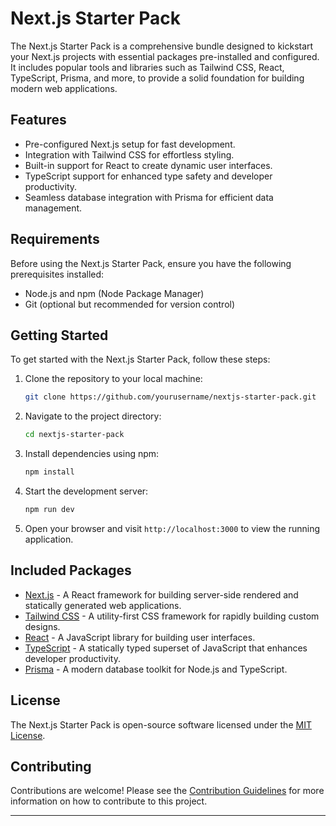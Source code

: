 
# Next.js Starter Pack

The Next.js Starter Pack is a comprehensive bundle designed to kickstart your Next.js projects with essential packages pre-installed and configured. It includes popular tools and libraries such as Tailwind CSS, React, TypeScript, Prisma, and more, to provide a solid foundation for building modern web applications.

## Features

- Pre-configured Next.js setup for fast development.
- Integration with Tailwind CSS for effortless styling.
- Built-in support for React to create dynamic user interfaces.
- TypeScript support for enhanced type safety and developer productivity.
- Seamless database integration with Prisma for efficient data management.

## Requirements

Before using the Next.js Starter Pack, ensure you have the following prerequisites installed:

- Node.js and npm (Node Package Manager)
- Git (optional but recommended for version control)

## Getting Started

To get started with the Next.js Starter Pack, follow these steps:

1. Clone the repository to your local machine:

   ```bash
   git clone https://github.com/yourusername/nextjs-starter-pack.git
   ```

2. Navigate to the project directory:

   ```bash
   cd nextjs-starter-pack
   ```

3. Install dependencies using npm:

   ```bash
   npm install
   ```

4. Start the development server:

   ```bash
   npm run dev
   ```

5. Open your browser and visit `http://localhost:3000` to view the running application.

## Included Packages

- [Next.js](https://nextjs.org/) - A React framework for building server-side rendered and statically generated web applications.
- [Tailwind CSS](https://tailwindcss.com/) - A utility-first CSS framework for rapidly building custom designs.
- [React](https://reactjs.org/) - A JavaScript library for building user interfaces.
- [TypeScript](https://www.typescriptlang.org/) - A statically typed superset of JavaScript that enhances developer productivity.
- [Prisma](https://www.prisma.io/) - A modern database toolkit for Node.js and TypeScript.

## License

The Next.js Starter Pack is open-source software licensed under the [MIT License](LICENSE).

## Contributing

Contributions are welcome! Please see the [Contribution Guidelines](CONTRIBUTING.md) for more information on how to contribute to this project.

---

